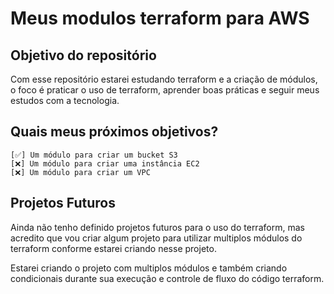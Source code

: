 # Meus modulos terraform para AWS

## Objetivo do repositório
Com esse repositório estarei estudando terraform e a criação de módulos, o foco é praticar o uso de terraform, aprender boas práticas e seguir meus estudos com a tecnologia. 

## Quais meus próximos objetivos?
    [✅] Um módulo para criar um bucket S3 
    [❌] Um módulo para criar uma instância EC2
    [❌] Um módulo para criar um VPC

## Projetos Futuros
Ainda não tenho definido projetos futuros para o uso do terraform, mas acredito que vou criar algum projeto para utilizar multiplos módulos do terraform conforme estarei criando nesse projeto.

Estarei criando o projeto com multiplos módulos e também criando condicionais durante sua execução e controle de fluxo do código terraform. 